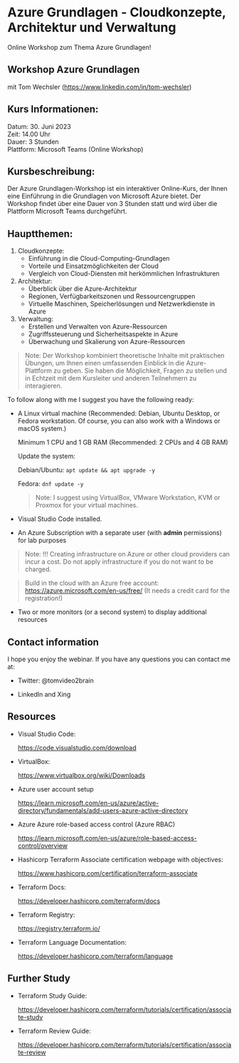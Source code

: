 # Azure Grundlagen - Cloudkonzepte, Architektur und Verwaltung
Online Workshop zum Thema Azure Grundlagen!

## Workshop Azure Grundlagen
mit Tom Wechsler (https://www.linkedin.com/in/tom-wechsler)


## Kurs Informationen:
Datum: 30. Juni 2023  
Zeit: 14.00 Uhr  
Dauer: 3 Stunden  
Plattform: Microsoft Teams (Online Workshop)

## Kursbeschreibung:
Der Azure Grundlagen-Workshop ist ein interaktiver Online-Kurs, der Ihnen eine Einführung in die Grundlagen von Microsoft Azure bietet. 
Der Workshop findet über eine Dauer von 3 Stunden statt und wird über die Plattform Microsoft Teams durchgeführt.

## Hauptthemen:
1. Cloudkonzepte:
   - Einführung in die Cloud-Computing-Grundlagen
   - Vorteile und Einsatzmöglichkeiten der Cloud
   - Vergleich von Cloud-Diensten mit herkömmlichen Infrastrukturen
2. Architektur:
   - Überblick über die Azure-Architektur
   - Regionen, Verfügbarkeitszonen und Ressourcengruppen
   - Virtuelle Maschinen, Speicherlösungen und Netzwerkdienste in Azure
3. Verwaltung:
   - Erstellen und Verwalten von Azure-Ressourcen
   - Zugriffssteuerung und Sicherheitsaspekte in Azure
   - Überwachung und Skalierung von Azure-Ressourcen

> Note: Der Workshop kombiniert theoretische Inhalte mit praktischen Übungen, um Ihnen einen umfassenden Einblick in die Azure-Plattform zu geben. Sie haben die Möglichkeit, Fragen zu stellen und in Echtzeit mit dem Kursleiter und anderen Teilnehmern zu interagieren.


To follow along with me I suggest you have the following ready:

- A Linux virtual machine (Recommended: Debian, Ubuntu Desktop, or Fedora workstation. Of course, you can also work with a Windows or macOS system.) 

  Minimum 1 CPU and 1 GB RAM (Recommended: 2 CPUs and 4 GB RAM)

  Update the system: 

    Debian/Ubuntu: `apt update && apt upgrade -y`

    Fedora: `dnf update -y`

  > Note: I suggest using VirtualBox, VMware Workstation, KVM or Proxmox for your virtual machines. 

- Visual Studio Code installed.

- An Azure Subscription with a separate user (with **admin** permissions) for lab purposes

> Note: !!! Creating infrastructure on Azure or other cloud providers can incur a cost. Do not apply infrastructure if you do not want to be charged. 

> Build in the cloud with an Azure free account: https://azure.microsoft.com/en-us/free/ (It needs a credit card for the registration!)

- Two or more monitors (or a second system) to display additional resources


## Contact information
I hope you enjoy the webinar. If you have any questions you can contact me at:

- Twitter: @tomvideo2brain

- LinkedIn and Xing


## Resources
- Visual Studio Code:

  https://code.visualstudio.com/download

- VirtualBox:

  https://www.virtualbox.org/wiki/Downloads

- Azure user account setup

  https://learn.microsoft.com/en-us/azure/active-directory/fundamentals/add-users-azure-active-directory 

- Azure Azure role-based access control (Azure RBAC)

  https://learn.microsoft.com/en-us/azure/role-based-access-control/overview 

- Hashicorp Terraform Associate certification webpage with objectives:

  https://www.hashicorp.com/certification/terraform-associate

- Terraform Docs: 
  
  https://developer.hashicorp.com/terraform/docs

- Terraform Registry: 
  
  https://registry.terraform.io/

- Terraform Language Documentation: 
  
  https://developer.hashicorp.com/terraform/language


## Further Study
- Terraform Study Guide:

  https://developer.hashicorp.com/terraform/tutorials/certification/associate-study

- Terraform Review Guide:
  
  https://developer.hashicorp.com/terraform/tutorials/certification/associate-review
